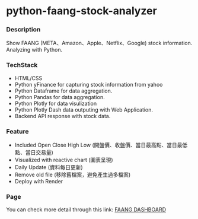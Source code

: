 # python-faang-stock-analyzer

### Description
Show FAANG (META、Amazon、Apple、Netflix、Google) stock information. Analyzing with Python.

### TechStack
- HTML/CSS
- Python yFinance for capturing stock information from yahoo
- Python Dataframe for data aggregation.
- Python Pandas for data aggregation.
- Python Plotly for data visulization
- Python Plotly Dash data outputing with Web Application.
- Backend API response with stock data.
### Feature
- Included Open Close High Low (開盤價、收盤價、當日最高點、當日最低點、當日交易量)
- Visualized with reactive chart (圖表呈現)
- Daily Update (資料每日更新)
- Remove old file (移除舊檔案，避免產生過多檔案)
- Deploy with Render

### Page
You can check more detail through this link: 
[FAANG DASHBOARD]([網址](https://python-faang-stock-analyzer.onrender.com/)) 
